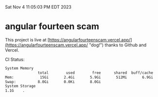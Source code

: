 Sat Nov  4 11:05:03 PM EDT 2023

# angular fourteen scam


This project is live at [https://angularfourteenscam.vercel.app/](https://angularfourteenscam.vercel.app/ "dog!") thanks to Github and Vercel.

CI Status: 

```bash
System Memory
               total        used        free      shared  buff/cache   available
Mem:            15Gi       2.4Gi       5.9Gi       512Mi       6.9Gi        11Gi
Swap:          8.0Gi       0.0Ki       8.0Gi
System Storage
1.1G	.
```
